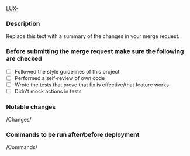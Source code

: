 [LUX-](https://garage.atlassian.net/browse/LUX-)

### Description

Replace this text with a summary of the changes in your merge request.

### Before submitting the merge request make sure the following are checked

- [ ] Followed the style guidelines of this project
- [ ] Performed a self-review of own code
- [ ] Wrote the tests that prove that fix is effective/that feature works
- [ ] Didn't mock actions in tests

### Notable changes

/Changes/

### Commands to be run after/before deployment

/Commands/
